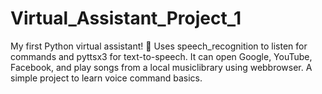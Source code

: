 # Virtual_Assistant_Project_1
My first Python virtual assistant! 🤖 Uses speech_recognition to listen for commands and pyttsx3 for text-to-speech. It can open Google, YouTube, Facebook, and play songs from a local musiclibrary using webbrowser. A simple project to learn voice command basics.
